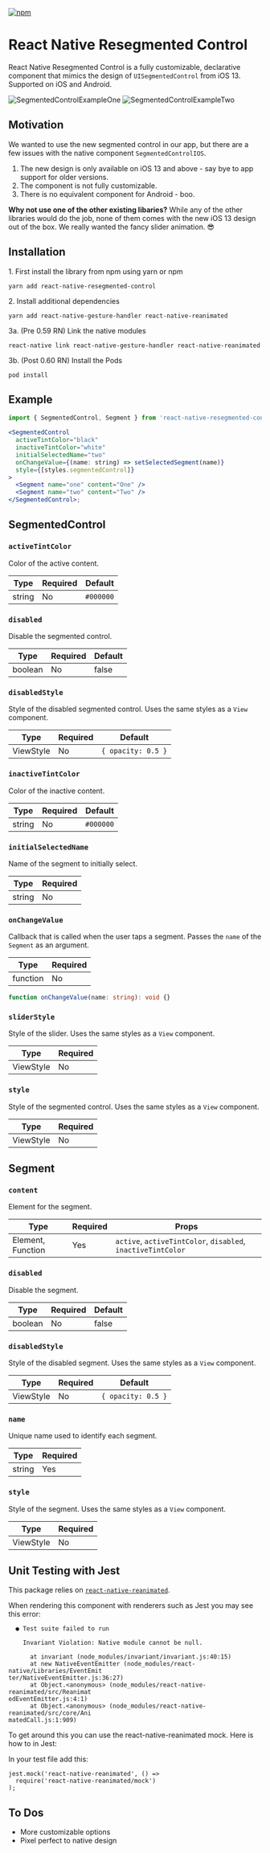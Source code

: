 [![npm](https://img.shields.io/npm/v/react-native-resegmented-control)](https://www.npmjs.com/package/react-native-resegmented-control)

# React Native Resegmented Control

React Native Resegmented Control is a fully customizable, declarative component that mimics the design of `UISegmentedControl` from iOS 13. Supported on iOS and Android.

![SegmentedControlExampleOne](docs/images/example-one.gif?raw=true)
![SegmentedControlExampleTwo](docs/images/example-two.gif?raw=true)

## Motivation

We wanted to use the new segmented control in our app, but there are a few issues with the native component `SegmentedControlIOS`.

1. The new design is only available on iOS 13 and above - say bye to app support for older versions.
2. The component is not fully customizable.
3. There is no equivalent component for Android - boo.

**Why not use one of the other existing libaries?**
While any of the other libraries would do the job, none of them comes with the new iOS 13 design out of the box. We really wanted the fancy slider animation. 😎

## Installation

1\. First install the library from npm using yarn or npm

`yarn add react-native-resegmented-control`

2\. Install additional dependencies

`yarn add react-native-gesture-handler react-native-reanimated`

3a. (Pre 0.59 RN) Link the native modules

`react-native link react-native-gesture-handler react-native-reanimated`

3b. (Post 0.60 RN) Install the Pods

`pod install`

## Example

```jsx
import { SegmentedControl, Segment } from 'react-native-resegmented-control';

<SegmentedControl
  activeTintColor="black"
  inactiveTintColor="white"
  initialSelectedName="two"
  onChangeValue={(name: string) => setSelectedSegment(name)}
  style={[styles.segmentedControl]}
>
  <Segment name="one" content="One" />
  <Segment name="two" content="Two" />
</SegmentedControl>;
```

## SegmentedControl

### `activeTintColor`

Color of the active content.

| Type   | Required | Default   |
| ------ | -------- | --------- |
| string | No       | `#000000` |

### `disabled`

Disable the segmented control.

| Type    | Required | Default |
| ------- | -------- | ------- |
| boolean | No       | false   |

### `disabledStyle`

Style of the disabled segmented control. Uses the same styles as a `View` component.

| Type      | Required | Default            |
| --------- | -------- | ------------------ |
| ViewStyle | No       | `{ opacity: 0.5 }` |

### `inactiveTintColor`

Color of the inactive content.

| Type   | Required | Default   |
| ------ | -------- | --------- |
| string | No       | `#000000` |

### `initialSelectedName`

Name of the segment to initially select.

| Type   | Required |
| ------ | -------- |
| string | No       |

### `onChangeValue`

Callback that is called when the user taps a segment. Passes the `name` of the `Segment` as an argument.

| Type     | Required |
| -------- | -------- |
| function | No       |

```ts
function onChangeValue(name: string): void {}
```

### `sliderStyle`

Style of the slider. Uses the same styles as a `View` component.

| Type      | Required |
| --------- | -------- |
| ViewStyle | No       |

### `style`

Style of the segmented control. Uses the same styles as a `View` component.

| Type      | Required |
| --------- | -------- |
| ViewStyle | No       |

## Segment

### `content`

Element for the segment.

| Type              | Required | Props                                                        |
| ----------------- | -------- | ------------------------------------------------------------ |
| Element, Function | Yes      | `active`, `activeTintColor`, `disabled`, `inactiveTintColor` |

### `disabled`

Disable the segment.

| Type    | Required | Default |
| ------- | -------- | ------- |
| boolean | No       | false   |

### `disabledStyle`

Style of the disabled segment. Uses the same styles as a `View` component.

| Type      | Required | Default            |
| --------- | -------- | ------------------ |
| ViewStyle | No       | `{ opacity: 0.5 }` |

### `name`

Unique name used to identify each segment.

| Type   | Required |
| ------ | -------- |
| string | Yes      |

### `style`

Style of the segment. Uses the same styles as a `View` component.

| Type      | Required |
| --------- | -------- |
| ViewStyle | No       |

## Unit Testing with Jest

This package relies on [`react-native-reanimated`](https://github.com/software-mansion/react-native-reanimated).

When rendering this component with renderers such as Jest you may see this error:

```
  ● Test suite failed to run

    Invariant Violation: Native module cannot be null.

      at invariant (node_modules/invariant/invariant.js:40:15)
      at new NativeEventEmitter (node_modules/react-native/Libraries/EventEmit
ter/NativeEventEmitter.js:36:27)
      at Object.<anonymous> (node_modules/react-native-reanimated/src/Reanimat
edEventEmitter.js:4:1)
      at Object.<anonymous> (node_modules/react-native-reanimated/src/core/Ani
matedCall.js:1:909)
```

To get around this you can use the react-native-reanimated mock. Here is how to in Jest:

In your test file add this:

```
jest.mock('react-native-reanimated', () =>
  require('react-native-reanimated/mock')
);
```

## To Dos

- More customizable options
- Pixel perfect to native design
